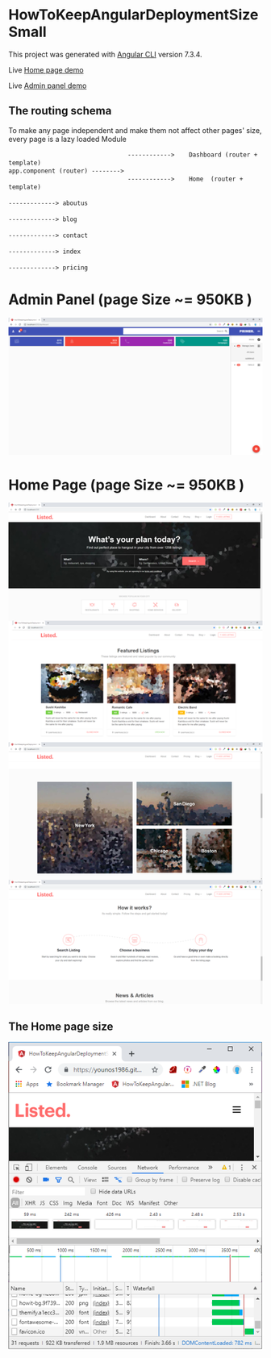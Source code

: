 # HowToKeepAngularDeploymentSizeSmall

This project was generated with [Angular CLI](https://github.com/angular/angular-cli) version 7.3.4.

Live <a target='_blank' href='https://younos1986.github.io/HowToKeepAngularDeploymentSizeSmall/#'> Home page demo </a> 

Live <a target='_blank' href='https://younos1986.github.io/HowToKeepAngularDeploymentSizeSmall/#/dashboard'> Admin panel demo </a> 



## The routing schema 

To make any page independent and make them not affect other pages' size, every page is a lazy loaded Module

```
                                 ------------>    Dashboard (router + template)
app.component (router) -------->
                                 ------------>    Home  (router + template)
                                                                              -------------> aboutus
                                                                              -------------> blog
                                                                              -------------> contact
                                                                              -------------> index
                                                                              -------------> pricing
```                                                    


# Admin Panel  (page Size ~= 950KB )

<img  src='https://raw.githubusercontent.com/younos1986/HowToKeepAngularDeploymentSizeSmall/master/doc/dashboard.png' />




# Home Page (page Size ~= 950KB )

<img  src='https://raw.githubusercontent.com/younos1986/HowToKeepAngularDeploymentSizeSmall/master/doc/homepage.png' />


## The Home page size

<img src='https://raw.githubusercontent.com/younos1986/HowToKeepAngularDeploymentSizeSmall/master/doc/inspected_hompage.png'/>

